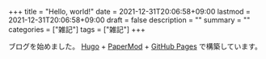 +++
title = "Hello, world!"
date = 2021-12-31T20:06:58+09:00
lastmod = 2021-12-31T20:06:58+09:00
draft = false
description = ""
summary = ""
categories = ["雑記"]
tags = ["雑記"]
+++

ブログを始めました。
[Hugo](https://gohugo.io/) + [PaperMod](https://github.com/adityatelange/hugo-PaperMod) + [GitHub Pages](https://pages.github.com/) で構築しています。
